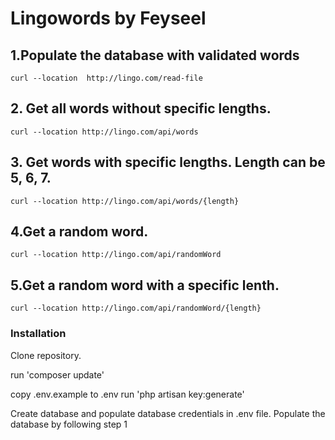 # Lingowords by Feyseel

## 1.Populate the database with validated words

`curl --location  http://lingo.com/read-file`

## 2. Get all words without specific lengths.

`curl --location http://lingo.com/api/words`

## 3. Get words with specific lengths. Length can be 5, 6, 7.

`curl --location http://lingo.com/api/words/{length}`


## 4.Get a random word.

`curl --location http://lingo.com/api/randomWord`

## 5.Get a random word with a specific lenth.

`curl --location http://lingo.com/api/randomWord/{length}`


### Installation

Clone repository.

run 'composer update'

copy .env.example to .env
run 'php artisan key:generate'

Create database and populate database credentials in .env file.
Populate the database by following step 1

